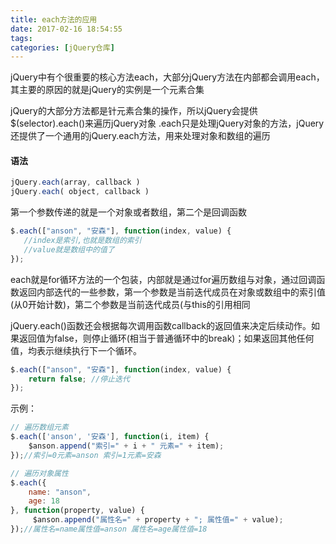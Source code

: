 ```yaml
---
title: each方法的应用
date: 2017-02-16 18:54:55
tags:
categories: [jQuery仓库]
---
```

jQuery中有个很重要的核心方法each，大部分jQuery方法在内部都会调用each，其主要的原因的就是jQuery的实例是一个元素合集
<!--more-->
jQuery的大部分方法都是针元素合集的操作，所以jQuery会提供$(selector).each()来遍历jQuery对象
.each只是处理jQuery对象的方法，jQuery还提供了一个通用的jQuery.each方法，用来处理对象和数组的遍历
#### 语法
```js
jQuery.each(array, callback )
jQuery.each( object, callback )
```
第一个参数传递的就是一个对象或者数组，第二个是回调函数
```js
$.each(["anson", "安森"], function(index, value) {
   //index是索引,也就是数组的索引
   //value就是数组中的值了
});
```
each就是for循环方法的一个包装，内部就是通过for遍历数组与对象，通过回调函数返回内部迭代的一些参数，第一个参数是当前迭代成员在对象或数组中的索引值(从0开始计数)，第二个参数是当前迭代成员(与this的引用相同

jQuery.each()函数还会根据每次调用函数callback的返回值来决定后续动作。如果返回值为false，则停止循环(相当于普通循环中的break)；如果返回其他任何值，均表示继续执行下一个循环。
```js
$.each(["anson", "安森"], function(index, value) {
    return false; //停止迭代
});
```
示例：
```js
// 遍历数组元素
$.each(['anson', '安森'], function(i, item) {
    $anson.append("索引=" + i + " 元素=" + item);
});//索引=0元素=anson 索引=1元素=安森

// 遍历对象属性
$.each({
    name: "anson",
    age: 18
}, function(property, value) {
     $anson.append("属性名=" + property + "; 属性值=" + value);
});//属性名=name属性值=anson 属性名=age属性值=18
```